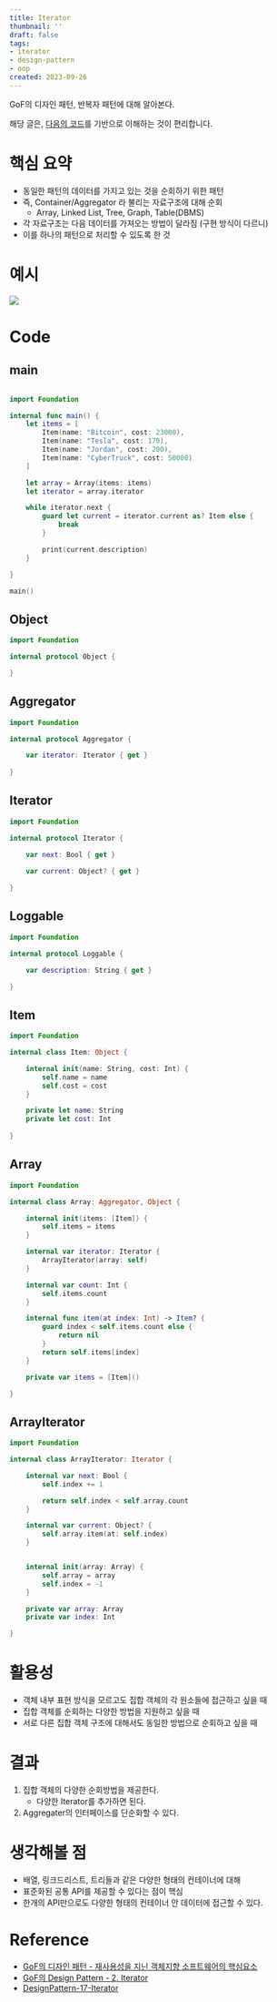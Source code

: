 ```yaml
---
title: Iterator
thumbnail: ''
draft: false
tags:
- iterator
- design-pattern
- oop
created: 2023-09-26
---
```


GoF의 디자인 패턴, 반복자 패턴에 대해 알아본다.

해당 글은, [다음의 코드](https://github.com/wansook0316/DesignPattern-17-Iterator)를 기반으로 이해하는 것이 편리합니다.

# 핵심 요약

* 동일한 패턴의 데이터를 가지고 있는 것을 순회하기 위한 패턴
* 즉, Container/Aggregator 라 불리는 자료구조에 대해 순회
  * Array, Linked List, Tree, Graph, Table(DBMS)
* 각 자료구조는 다음 데이터를 가져오는 방법이 달라짐 (구현 방식이 다르니)
* 이를 하나의 패턴으로 처리할 수 있도록 한 것

# 예시

![](DesignPattern_19_Iterator_0.png)

# Code

## main

````swift

import Foundation

internal func main() {
    let items = [
        Item(name: "Bitcoin", cost: 23000),
        Item(name: "Tesla", cost: 170),
        Item(name: "Jordan", cost: 200),
        Item(name: "CyberTruck", cost: 50000)
    ]

    let array = Array(items: items)
    let iterator = array.iterator

    while iterator.next {
        guard let current = iterator.current as? Item else {
            break
        }

        print(current.description)
    }

}

main()

````

## Object

````swift
import Foundation

internal protocol Object {

}

````

## Aggregator

````swift
import Foundation

internal protocol Aggregator {

    var iterator: Iterator { get }
    
}
````

## Iterator

````swift
import Foundation

internal protocol Iterator {

    var next: Bool { get }
    
    var current: Object? { get }

}
````

## Loggable

````swift
import Foundation

internal protocol Loggable {

    var description: String { get }

}

````

## Item

````swift
import Foundation

internal class Item: Object {

    internal init(name: String, cost: Int) {
        self.name = name
        self.cost = cost
    }

    private let name: String
    private let cost: Int
    
}
````

## Array

````swift
import Foundation

internal class Array: Aggregator, Object {

    internal init(items: [Item]) {
        self.items = items
    }

    internal var iterator: Iterator {
        ArrayIterator(array: self)
    }

    internal var count: Int {
        self.items.count
    }

    internal func item(at index: Int) -> Item? {
        guard index < self.items.count else {
            return nil
        }
        return self.items[index]
    }

    private var items = [Item]()

}

````

## ArrayIterator

````swift
import Foundation

internal class ArrayIterator: Iterator {

    internal var next: Bool {
        self.index += 1

        return self.index < self.array.count
    }

    internal var current: Object? {
        self.array.item(at: self.index)
    }


    internal init(array: Array) {
        self.array = array
        self.index = -1
    }

    private var array: Array
    private var index: Int

}
````

# 활용성

* 객체 내부 표현 방식을 모르고도 집합 객체의 각 원소들에 접근하고 싶을 때
* 집합 객체를 순회하는 다양한 방법을 지원하고 싶을 때
* 서로 다른 집합 객체 구조에 대해서도 동일한 방법으로 순회하고 싶을 때

# 결과

1. 집합 객체의 다양한 순회방법을 제공한다.
   * 다양한 Iterator를 추가하면 된다.
1. Aggregater의 인터페이스를 단순화할 수 있다.

# 생각해볼 점

* 배열, 링크드리스트, 트리들과 같은 다양한 형태의 컨테이너에 대해
* 표준화된 공통 API를 제공할 수 있다는 점이 핵심
* 한개의 API만으로도 다양한 형태의 컨테이너 안 데이터에 접근할 수 있다.

# Reference

* [GoF의 디자인 패턴 - 재사용성을 지닌 객체지향 소프트웨어의 핵심요소](http://www.yes24.com/Product/Goods/17525598)
* [GoF의 Design Pattern - 2. Iterator](https://www.youtube.com/watch?v=T3sXKtlr0Ow&list=PLe6NQuuFBu7FhPfxkjDd2cWnTy2y_w_jZ&index=2)
* [DesignPattern-17-Iterator](https://github.com/wansook0316/DesignPattern-17-Iterator)
